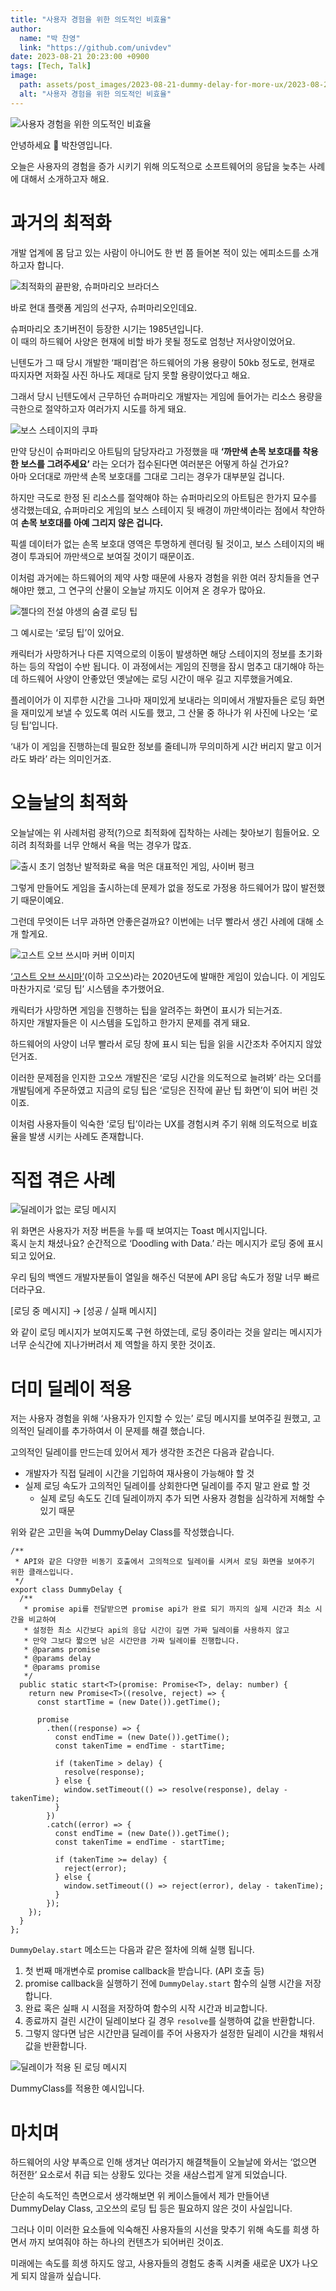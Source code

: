 ```yaml
---
title: "사용자 경험을 위한 의도적인 비효율"
author:
  name: "박 찬영"
  link: "https://github.com/univdev"
date: 2023-08-21 20:23:00 +0900
tags: [Tech, Talk]
image:
  path: assets/post_images/2023-08-21-dummy-delay-for-more-ux/2023-08-22-15-50-16.png
  alt: "사용자 경험을 위한 의도적인 비효율"
---
```

![사용자 경험을 위한 의도적인 비효율](assets/post_images/2023-08-21-dummy-delay-for-more-ux/2023-08-22-15-50-16.png)

안녕하세요 👋 박찬영입니다.

오늘은 사용자의 경험을 증가 시키기 위해 의도적으로 소프트웨어의 응답을 늦추는 사례에 대해서 소개하고자 해요.

# 과거의 최적화
개발 업계에 몸 담고 있는 사람이 아니어도 한 번 쯤 들어본 적이 있는 에피소드를 소개 하고자 합니다.

![최적화의 끝판왕, 슈퍼마리오 브라더스](assets/post_images/2023-08-21-dummy-delay-for-more-ux/2023-08-21-20-24-17.png)

바로 현대 플랫폼 게임의 선구자, 슈퍼마리오인데요.

슈퍼마리오 초기버전이 등장한 시기는 1985년입니다.  
이 때의 하드웨어 사양은 현재에 비할 바가 못될 정도로 엄청난 저사양이었어요.

닌텐도가 그 때 당시 개발한 ‘패미컴’은 하드웨어의 가용 용량이 50kb 정도로, 현재로 따지자면 저화질 사진 하나도 제대로 담지 못할 용량이었다고 해요.

그래서 당시 닌텐도에서 근무하던 슈퍼마리오 개발자는 게임에 들어가는 리소스 용량을 극한으로 절약하고자 여러가지 시도를 하게 돼요.

![보스 스테이지의 쿠파](assets/post_images/2023-08-21-dummy-delay-for-more-ux/2023-08-21-20-24-48.png)

만약 당신이 슈퍼마리오 아트팀의 담당자라고 가정했을 때 **‘까만색 손목 보호대를 착용한 보스를 그려주세요’** 라는 오더가 접수된다면 여러분은 어떻게 하실 건가요?  
아마 오더대로 까만색 손목 보호대를 그대로 그리는 경우가 대부분일 겁니다.

하지만 극도로 한정 된 리소스를 절약해야 하는 슈퍼마리오의 아트팀은 한가지 묘수를 생각했는데요, 슈퍼마리오 게임의 보스 스테이지 뒷 배경이 까만색이라는 점에서 착안하여 **손목 보호대를 아예 그리지 않은 겁니다.**

픽셀 데이터가 없는 손목 보호대 영역은 투명하게 렌더링 될 것이고, 보스 스테이지의 배경이 투과되어 까만색으로 보여질 것이기 때문이죠.

이처럼 과거에는 하드웨어의 제약 사항 때문에 사용자 경험을 위한 여러 장치들을 연구 해야만 했고, 그 연구의 산물이 오늘날 까지도 이어져 온 경우가 많아요.

![젤다의 전설 야생의 숨결 로딩 팁](assets/post_images/2023-08-21-dummy-delay-for-more-ux/2023-08-21-20-25-19.png)

그 예시로는 ‘로딩 팁’이 있어요.

캐릭터가 사망하거나 다른 지역으로의 이동이 발생하면 해당 스테이지의 정보를 초기화 하는 등의 작업이 수반 됩니다.
이 과정에서는 게임의 진행을 잠시 멈추고 대기해야 하는데 하드웨어 사양이 안좋았던 옛날에는 로딩 시간이 매우 길고 지루했을거예요.

플레이어가 이 지루한 시간을 그나마 재미있게 보내라는 의미에서 개발자들은 로딩 화면을 재미있게 보낼 수 있도록 여러 시도를 했고, 그 산물 중 하나가 위 사진에 나오는 ‘로딩 팁’입니다.

‘내가 이 게임을 진행하는데 필요한 정보를 줄테니까 무의미하게 시간 버리지 말고 이거라도 봐라’ 라는 의미인거죠.

# 오늘날의 최적화

오늘날에는 위 사례처럼 광적(?)으로 최적화에 집착하는 사례는 찾아보기 힘들어요.
오히려 최적화를 너무 안해서 욕을 먹는 경우가 많죠.

![출시 초기 엄청난 발적화로 욕을 먹은 대표적인 게임, 사이버 펑크](assets/post_images/2023-08-21-dummy-delay-for-more-ux/2023-08-21-20-25-47.png)

그렇게 만들어도 게임을 출시하는데 문제가 없을 정도로 가정용 하드웨어가 많이 발전했기 때문이예요.

그런데 무엇이든 너무 과하면 안좋은걸까요? 이번에는 너무 빨라서 생긴 사례에 대해 소개 할게요.

![고스트 오브 쓰시마 커버 이미지](assets/post_images/2023-08-21-dummy-delay-for-more-ux/2023-08-21-20-26-20.png)

[‘고스트 오브 쓰시마’](https://namu.wiki/w/%EA%B3%A0%EC%8A%A4%ED%8A%B8%20%EC%98%A4%EB%B8%8C%20%EC%93%B0%EC%8B%9C%EB%A7%88)(이하 고오쓰)라는 2020년도에 발매한 게임이 있습니다.
이 게임도 마찬가지로 ‘로딩 팁’ 시스템을 추가했어요.

캐릭터가 사망하면 게임을 진행하는 팁을 알려주는 화면이 표시가 되는거죠.  
하지만 개발자들은 이 시스템을 도입하고 한가지 문제를 겪게 돼요.

하드웨어의 사양이 너무 빨라서 로딩 창에 표시 되는 팁을 읽을 시간조차 주어지지 않았던거죠.

이러한 문제점을 인지한 고오쓰 개발진은 ‘로딩 시간을 의도적으로 늘려봐’ 라는 오더를 개발팀에게 주문하였고 지금의 로딩 팁은 ‘로딩은 진작에 끝난 팁 화면’이 되어 버린 것이죠.

이처럼 사용자들이 익숙한 ‘로딩 팁’이라는 UX를 경험시켜 주기 위해 의도적으로 비효율을 발생 시키는 사례도 존재합니다.

# 직접 겪은 사례

![딜레이가 없는 로딩 메시지](assets/post_images/2023-08-21-dummy-delay-for-more-ux/loading_message_undelay.gif)

위 화면은 사용자가 저장 버튼을 누를 때 보여지는 Toast 메시지입니다.  
혹시 눈치 채셨나요? 순간적으로 ‘Doodling with Data.’ 라는 메시지가 로딩 중에 표시되고 있어요.

우리 팀의 백엔드 개발자분들이 열일을 해주신 덕분에 API 응답 속도가 정말 너무 빠르더라구요.

[로딩 중 메시지] → [성공 / 실패 메시지]

와 같이 로딩 메시지가 보여지도록 구현 하였는데, 로딩 중이라는 것을 알리는 메시지가 너무 순식간에 지나가버려서 제 역할을 하지 못한 것이죠.

# 더미 딜레이 적용

저는 사용자 경험을 위해 ‘사용자가 인지할 수 있는’ 로딩 메시지를 보여주길 원했고, 고의적인 딜레이를 추가하여서 이 문제를 해결 했습니다.

고의적인 딜레이를 만드는데 있어서 제가 생각한 조건은 다음과 같습니다.

- 개발자가 직접 딜레이 시간을 기입하여 재사용이 가능해야 할 것
- 실제 로딩 속도가 고의적인 딜레이를 상회한다면 딜레이를 주지 말고 완료 할 것
    - 실제 로딩 속도도 긴데 딜레이까지 추가 되면 사용자 경험을 심각하게 저해할 수 있기 때문

위와 같은 고민을 녹여 DummyDelay Class를 작성했습니다.

```tsx
/**
 * API와 같은 다양한 비동기 호출에서 고의적으로 딜레이를 시켜서 로딩 화면을 보여주기 위한 클래스입니다.
 */
export class DummyDelay {
  /**
   * promise api를 전달받으면 promise api가 완료 되기 까지의 실제 시간과 최소 시간을 비교하여
   * 설정한 최소 시간보다 api의 응답 시간이 길면 가짜 딜레이를 사용하지 않고
   * 만약 그보다 짧으면 남은 시간만큼 가짜 딜레이를 진행합니다.
   * @params promise
   * @params delay
   * @params promise
   */
  public static start<T>(promise: Promise<T>, delay: number) {
    return new Promise<T>((resolve, reject) => {
      const startTime = (new Date()).getTime();
      
      promise
        .then((response) => {
          const endTime = (new Date()).getTime();
          const takenTime = endTime - startTime;

          if (takenTime > delay) {
            resolve(response);
          } else {
            window.setTimeout(() => resolve(response), delay - takenTime);
          }
        })
        .catch((error) => {
          const endTime = (new Date()).getTime();
          const takenTime = endTime - startTime;

          if (takenTime >= delay) {
            reject(error);
          } else {
            window.setTimeout(() => reject(error), delay - takenTime);
          }
        });
    });
  }
};
```

`DummyDelay.start` 메소드는 다음과 같은 절차에 의해 실행 됩니다.

1. 첫 번째 매개변수로 promise callback을 받습니다. (API 호출 등)
2. promise callback을 실행하기 전에 `DummyDelay.start` 함수의 실행 시간을 저장합니다.
3. 완료 혹은 실패 시 시점을 저장하여 함수의 시작 시간과 비교합니다.
4. 종료까지 걸린 시간이 딜레이보다 길 경우 `resolve`를 실행하여 값을 반환합니다.
5. 그렇지 않다면 남은 시간만큼 딜레이를 주어 사용자가 설정한 딜레이 시간을 채워서 값을 반환합니다.

![딜레이가 적용 된 로딩 메시지](assets/post_images/2023-08-21-dummy-delay-for-more-ux/loading_message_delayed.gif)

DummyClass를 적용한 예시입니다.

# 마치며

하드웨어의 사양 부족으로 인해 생겨난 여러가지 해결책들이 오늘날에 와서는 ‘없으면 허전한’ 요소로서 취급 되는 상황도 있다는 것을 새삼스럽게 알게 되었습니다.

단순히 속도적인 측면으로서 생각해보면 위 케이스들에서 제가 만들어낸 DummyDelay Class, 고오쓰의 로딩 팁 등은 필요하지 않은 것이 사실입니다.

그러나 이미 이러한 요소들에 익숙해진 사용자들의 시선을 맞추기 위해 속도를 희생 하면서 까지 보여줘야 하는 하나의 컨텐츠가 되어버린 것이죠.

미래에는 속도를 희생 하지도 않고, 사용자들의 경험도 충족 시켜줄 새로운 UX가 나오게 되지 않을까 싶습니다.